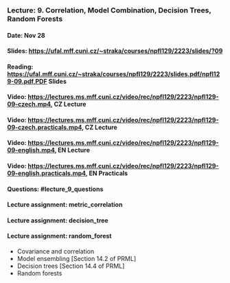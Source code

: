 ### Lecture: 9. Correlation, Model Combination, Decision Trees, Random Forests
#### Date: Nov 28
#### Slides: https://ufal.mff.cuni.cz/~straka/courses/npfl129/2223/slides/?09
#### Reading: https://ufal.mff.cuni.cz/~straka/courses/npfl129/2223/slides.pdf/npfl129-09.pdf,PDF Slides
#### Video: https://lectures.ms.mff.cuni.cz/video/rec/npfl129/2223/npfl129-09-czech.mp4, CZ Lecture
#### Video: https://lectures.ms.mff.cuni.cz/video/rec/npfl129/2223/npfl129-09-czech.practicals.mp4, CZ Lecture
#### Video: https://lectures.ms.mff.cuni.cz/video/rec/npfl129/2223/npfl129-09-english.mp4, EN Lecture
#### Video: https://lectures.ms.mff.cuni.cz/video/rec/npfl129/2223/npfl129-09-english.practicals.mp4, EN Practicals
#### Questions: #lecture_9_questions
#### Lecture assignment: metric_correlation
#### Lecture assignment: decision_tree
#### Lecture assignment: random_forest

- Covariance and correlation
- Model ensembling [Section 14.2 of PRML]
- Decision trees [Section 14.4 of PRML]
- Random forests
